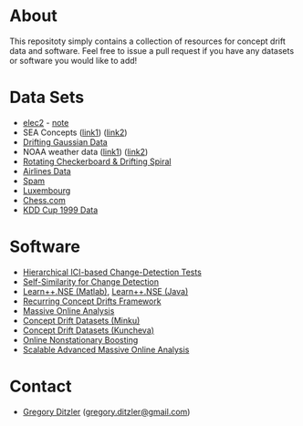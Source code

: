 # About


This repositoty simply contains a collection of resources for concept drift data and software. Feel free to issue a pull request if you have any datasets or software you would like to add!


# Data Sets

* [elec2](http://www.inescporto.pt/~jgama/ales/ales_5.html) - [note](http://arxiv.org/pdf/1301.3524v1.pdf)
* SEA Concepts ([link1](http://www.inescporto.pt/~jgama/ales/ales_5.html)) ([link2](http://users.rowan.edu/~polikar/research/NSE/))
* [Drifting Gaussian Data](http://users.rowan.edu/~polikar/research/NSE/)
* NOAA weather data ([link1](http://users.rowan.edu/~polikar/research/NSE/)) ([link2](https://github.com/gditzler/ConceptDriftData))
* [Rotating Checkerboard & Drifting Spiral](https://github.com/gditzler/ConceptDriftData)
* [Airlines Data](http://sourceforge.net/projects/moa-datastream/files/Datasets/Classification/airlines.arff.zip)
* [Spam](http://www.comp.dit.ie/sjdelany/Dataset.htm)
* [Luxembourg](https://sites.google.com/site/zliobaite/resources-1)
* [Chess.com](https://sites.google.com/site/zliobaite/resources-1)
* [KDD Cup 1999 Data](http://kdd.ics.uci.edu/databases/kddcup99/kddcup99.html)

# Software 

* [Hierarchical ICI-based Change-Detection Tests](http://home.deib.polimi.it/boracchi/Projects/HierarchicalICI-basedCDT.html)
* [Self-Similarity for Change Detection](http://home.deib.polimi.it/boracchi/Projects/SelfSimilarityCDT.html)
* [Learn++.NSE (Matlab)](https://github.com/gditzler/IncrementalLearning), [Learn++.NSE (Java)](https://sites.google.com/site/moaextensions/)
* [Recurring Concept Drifts Framework](https://sites.google.com/site/moaextensions/)
* [Massive Online Analysis](http://moa.cms.waikato.ac.nz/)
* [Concept Drift Datasets (Minku)](http://www.cs.bham.ac.uk/~minkull/opensource.html)
* [Concept Drift Datasets (Kuncheva)](http://pages.bangor.ac.uk/~mas00a/EPSRC_simulation_framework/changing_environments_stage1a.htm)
* [Online Nonstationary Boosting](http://www.cs.man.ac.uk/~pococka4/ONSBoost.html)
* [Scalable Advanced Massive Online Analysis](http://samoa.incubator.apache.org/)

# Contact

* [Gregory Ditzler](http://gregoryditzler.com) (<gregory.ditzler@gmail.com>)

